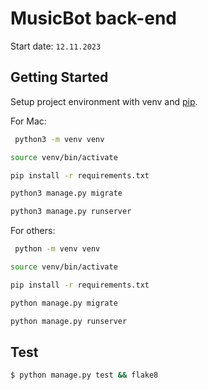 # MusicBot back-end
Start date: `12.11.2023`

## Getting Started

Setup project environment with venv and [pip](https://pip.pypa.io).

For Mac:
```bash
 python3 -m venv venv
```
```bash
source venv/bin/activate
```
```bash
pip install -r requirements.txt
```
```bash
python3 manage.py migrate
```
```bash
python3 manage.py runserver
```
For others:
```bash
 python -m venv venv
```


```bash
source venv/bin/activate
```
```bash
pip install -r requirements.txt
```
```bash
python manage.py migrate
```
```bash
python manage.py runserver
```
## Test

```bash
$ python manage.py test && flake8
```
